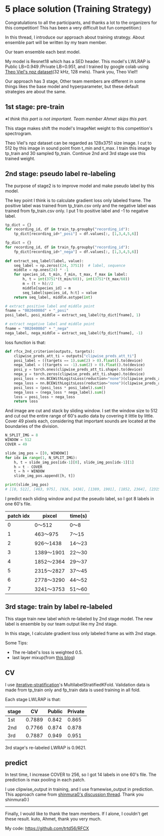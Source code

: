 # 5 place solution (Training Strategy)

Congratulations to all the participants, and thanks a lot to the organizers for this competition! This has been a very difficult but fun competition:)

In this thread, I introduce our approach about training strategy.
About ensemble part will be written by my team member.

Our team ensemble each best model.

My model is Resnet18 which has a SED header. This model's LWLRAP is Public LB=0.949 /Private LB=0.951, and I trained by google colab using [Theo Viel's npz dataset](https://www.kaggle.com/c/rfcx-species-audio-detection/discussion/198048)(32 kHz, 128 mels). Thank you, Theo Viel!!

Our approach has 3 stage, 
Other team members are different in some things likes the base model and hyperparameter, but these default strategies are about the same.

## 1st stage: pre-train

*※I think this part is not important. Team member Ahmet skips this part.*

This stage makes shift the model's ImageNet weight to this competition's spectrogram.

Theo Viel's npz dataset can be regarded as 128x3751 size image.
I cut to 512 by this image in sound point from t_min and t_max.
I train this image by tp_train and 30 sampled fp_train.
Continue 2nd and 3rd stage use this trained weight.

## 2nd stage: pseudo label re-labeling

The purpose of stage2 is to improve model and make pseudo label by this model.

The key point I think is to calculate gradient loss only labeled frame. The positive label was trained from tp_train.csv only and the negative label was trained from fp_train.csv only.
I put 1 to positive label and -1 to negative label.

```python
tp_dict = {}
for recording_id, df in train_tp.groupby("recording_id"):
    tp_dict[recording_id+"_posi"] = df.values[:, [1,3,4,5,6]]

fp_dict = {}
for recording_id, df in train_fp.groupby("recording_id"):
    fp_dict[recording_id+"_nega"] = df.values[:, [1,3,4,5,6]]
    
def extract_seq_label(label, value):
    seq_label = np.zeros((24, 3751))  # label, sequence
    middle = np.ones(24) * -1
    for species_id, t_min, f_min, t_max, f_max in label:
        h, t = int(3751*(t_min/60)), int(3751*(t_max/60))
        m = (t + h)//2
        middle[species_id] = m
        seq_label[species_id, h:t] = value
    return seq_label, middle.astype(int)

# extract positive label and middle point
fname = "00204008d" + "_posi"
posi_label, posi_middle = extract_seq_label(tp_dict[fname], 1) 

# extract negative label and middle point
fname = "00204008d" + "_nega"
nega_label, nega_middle = extract_seq_label(fp_dict[fname], -1) 
```

loss function is that:

```python
def rfcx_2nd_criterion(outputs, targets):
    clipwise_preds_att_ti = outputs["clipwise_preds_att_ti"]
    posi_label = ((targets == 1).sum(2) > 0).float().to(device)
    nega_label = ((targets == -1).sum(2) > 0).float().to(device)
    posi_y = torch.ones(clipwise_preds_att_ti.shape).to(device)
    nega_y = torch.zeros(clipwise_preds_att_ti.shape).to(device)
    posi_loss = nn.BCEWithLogitsLoss(reduction="none")(clipwise_preds_att_ti, posi_y)
    nega_loss = nn.BCEWithLogitsLoss(reduction="none")(clipwise_preds_att_ti, nega_y)
    posi_loss = (posi_loss * posi_label).sum()
    nega_loss = (nega_loss * nega_label).sum()
    loss = posi_loss + nega_loss
    return loss
```

And image are cut and stack by sliding window.
I set the window size to 512 and cut out the entire range of 60's audio data by covering it little by little. Cover 49 pixels each, considering that important sounds are located at the boundaries of the division.

```python
N_SPLIT_IMG = 8
WINDOW = 512
COVER = 49

slide_img_pos = [[0, WINDOW]]
for idx in range(1, N_SPLIT_IMG):
    h, t = slide_img_pos[idx-1][0], slide_img_pos[idx-1][1]
    h = t - COVER
    t = h + WINDOW
    slide_img_pos.append([h, t])

print(slide_img_pos)
# [[0, 512], [463, 975], [926, 1438], [1389, 1901], [1852, 2364], [2315, 2827], [2778, 3290], [3241, 3753]]
```

I predict each sliding window and put the pseudo label, so I got 8 labels in one 60's file.

|patch idx|pixcel|time(s)|
|--|--|--|
|0|0〜512|0〜8|
|1|463〜975|7〜15|
|2|926〜1438|14〜23|
|3|1389〜1901|22〜30|
|4|1852〜2364|29〜37|
|5|2315〜2827|37〜45|
|6|2778〜3290|44〜52|
|7|3241〜3753|51〜60|

## 3rd stage: train by label re-labeled
This stage train new label which re-labeled by 2nd stage model.
The new label is ensemble by our team output like my 2nd stage.

In this stage, I calculate gradient loss only labeled frame as with 2nd stage. 

Some Tips:
- The re-label's loss is weighted 0.5.
- last layer mixup(from [this blog](https://medium.com/analytics-vidhya/better-result-with-mixup-at-final-layer-e9ba3a4a0c41))

## CV

I use [iterative-stratification](https://github.com/trent-b/iterative-stratification)'s MultilabelStratifiedKFold. Validation data is made from tp_train only and fp_train data is used training in all fold.

Each stage LWLRAP is that:

|stage|CV|Public|Private|
|--|--|--|--|
|1st|0.7889|0.842|0.865|
|2nd|0.7766|0.874|0.878|
|3rd|0.7887|0.949|0.951|

3rd stage's re-labeled LWRAP is 0.9621.


## predict

In test time, I increase COVER to 256, so I got 14 labels in one 60's file.
The prediction is max pooling in each patch.

I use clipwise_output in training, and I use framewise_output in prediction. This approach came from [shinmura0's discussion thread](https://www.kaggle.com/c/rfcx-species-audio-detection/discussion/209684). Thank you  shinmura0:)

---

Finally, I would like to thank the team members.
If I alone, I couldn't get these result.
kuto, Ahmet, thank you very much.

My code:
https://github.com/trtd56/RFCX
